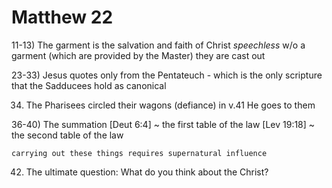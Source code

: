 # Matthew 22


11-13) The garment is the salvation and faith of Christ
	_speechless_
	w/o a garment (which are provided by the Master) they are cast out


23-33) Jesus quotes only from the Pentateuch - which is the only scripture that the Sadducees hold as canonical

34) The Pharisees circled their wagons (defiance)
	in v.41 He goes to them


36-40) The summation
	[Deut 6:4] ~ the first table of the law
	[Lev 19:18] ~ the second table of the law

	carrying out these things requires supernatural influence


42) The ultimate question: What do you think about the Christ?
